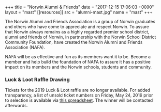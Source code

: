 +++
title = "Norwin Alumni & Friends"
date = "2017-12-15 17:06:03 +0000"
layout  = "mast"
[[resources]]
  src  = "alumni-mast.jpg"
  name = "mast"
+++

The Norwin Alumni and Friends Association is a group of Norwin graduates and others who have come to appreciate and respect Norwin. To assure that Norwin always remains as a highly regarded premier school district, alumni and friends of Norwin, in partnership with the Norwin School District Community Foundation, have created the Norwin Alumni and Friends Association (NAFA).

NAFA will be as effective and fun as its members want it to be.  Become a member and help build the foundation of NAFA to assure it has a positive impact on its members and the Norwin schools, students and community.

### Luck & Loot Raffle Drawing

Tickets for the 2019 Luck & Loot raffle are no longer available. For added transparency, a list of unsold ticket numbers on Friday, May 24, 2019 prior to selection is available via [this spreadsheet](https://docs.google.com/spreadsheets/d/16E9CGryUgTJ7v7Z2AA4R-Z9EOb0ESgxvajknkn-mMbk/edit?usp=sharing). The winner will be contacted afterwards. 
